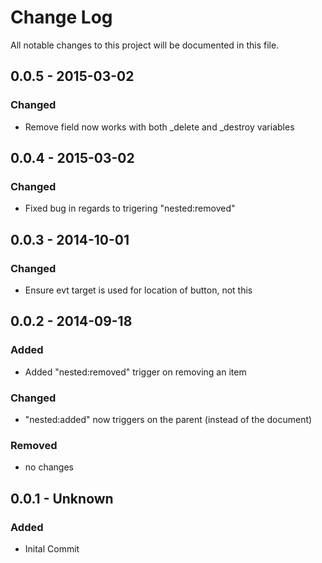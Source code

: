# Change Log
All notable changes to this project will be documented in this file.

## 0.0.5 - 2015-03-02
### Changed
- Remove field now works with both _delete and _destroy variables

## 0.0.4 - 2015-03-02
### Changed
- Fixed bug in regards to trigering "nested:removed"


## 0.0.3 - 2014-10-01
### Changed
- Ensure evt target is used for location of button, not this


## 0.0.2 - 2014-09-18
### Added
- Added "nested:removed" trigger on removing an item
### Changed
- "nested:added" now triggers on the parent (instead of the document)
### Removed
- no changes

## 0.0.1 - Unknown
### Added
- Inital Commit